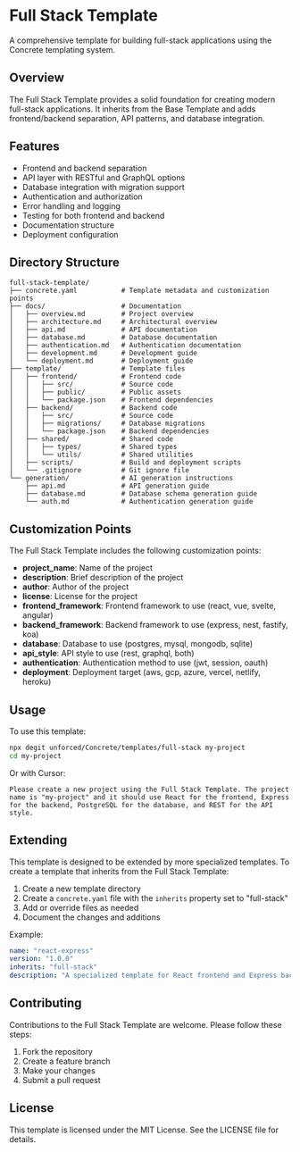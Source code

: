 # Full Stack Template

A comprehensive template for building full-stack applications using the Concrete templating system.

## Overview

The Full Stack Template provides a solid foundation for creating modern full-stack applications. It inherits from the Base Template and adds frontend/backend separation, API patterns, and database integration.

## Features

- Frontend and backend separation
- API layer with RESTful and GraphQL options
- Database integration with migration support
- Authentication and authorization
- Error handling and logging
- Testing for both frontend and backend
- Documentation structure
- Deployment configuration

## Directory Structure

```
full-stack-template/
├── concrete.yaml           # Template metadata and customization points
├── docs/                   # Documentation
│   ├── overview.md         # Project overview
│   ├── architecture.md     # Architectural overview
│   ├── api.md              # API documentation
│   ├── database.md         # Database documentation
│   ├── authentication.md   # Authentication documentation
│   ├── development.md      # Development guide
│   └── deployment.md       # Deployment guide
├── template/               # Template files
│   ├── frontend/           # Frontend code
│   │   ├── src/            # Source code
│   │   ├── public/         # Public assets
│   │   └── package.json    # Frontend dependencies
│   ├── backend/            # Backend code
│   │   ├── src/            # Source code
│   │   ├── migrations/     # Database migrations
│   │   └── package.json    # Backend dependencies
│   ├── shared/             # Shared code
│   │   ├── types/          # Shared types
│   │   └── utils/          # Shared utilities
│   ├── scripts/            # Build and deployment scripts
│   └── .gitignore          # Git ignore file
└── generation/             # AI generation instructions
    ├── api.md              # API generation guide
    ├── database.md         # Database schema generation guide
    └── auth.md             # Authentication generation guide
```

## Customization Points

The Full Stack Template includes the following customization points:

- **project_name**: Name of the project
- **description**: Brief description of the project
- **author**: Author of the project
- **license**: License for the project
- **frontend_framework**: Frontend framework to use (react, vue, svelte, angular)
- **backend_framework**: Backend framework to use (express, nest, fastify, koa)
- **database**: Database to use (postgres, mysql, mongodb, sqlite)
- **api_style**: API style to use (rest, graphql, both)
- **authentication**: Authentication method to use (jwt, session, oauth)
- **deployment**: Deployment target (aws, gcp, azure, vercel, netlify, heroku)

## Usage

To use this template:

```bash
npx degit unforced/Concrete/templates/full-stack my-project
cd my-project
```

Or with Cursor:

```
Please create a new project using the Full Stack Template. The project name is "my-project" and it should use React for the frontend, Express for the backend, PostgreSQL for the database, and REST for the API style.
```

## Extending

This template is designed to be extended by more specialized templates. To create a template that inherits from the Full Stack Template:

1. Create a new template directory
2. Create a `concrete.yaml` file with the `inherits` property set to "full-stack"
3. Add or override files as needed
4. Document the changes and additions

Example:

```yaml
name: "react-express"
version: "1.0.0"
inherits: "full-stack"
description: "A specialized template for React frontend and Express backend"
```

## Contributing

Contributions to the Full Stack Template are welcome. Please follow these steps:

1. Fork the repository
2. Create a feature branch
3. Make your changes
4. Submit a pull request

## License

This template is licensed under the MIT License. See the LICENSE file for details. 